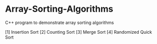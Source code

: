 # Array-Sorting-Algorithms
C++ program to demonstrate array sorting algorithms

[1] Insertion Sort
[2] Counting Sort
[3] Merge Sort
[4] Randomized Quick Sort
